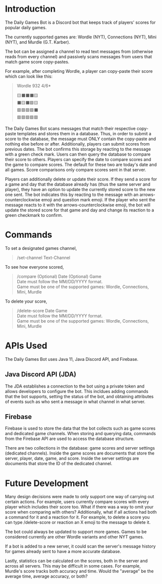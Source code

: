 # Introduction

The Daily Games Bot is a Discord bot that keeps track of players' scores for popular daily games.

The currently supported games are: Wordle (NYT), Connections (NYT), Mini (NYT), and Murdle (G.T. Karber).

The bot can be assigned a channel to read text messages from (otherwise reads from every channel)
and passively scans messages from users that match game score copy-pastes.

For example, after completing Wordle, a player can copy-paste their score which can look like this:

> Wordle 932 4/6*
> 
> 🟨⬛⬛⬛🟨
> \
> ⬛🟨⬛🟩🟨
> \
> 🟩🟩🟩🟩⬛
> \
> 🟩🟩🟩🟩🟩

The Daily Games Bot scans messages that match their respective copy-paste templates
and stores them in a database. Thus, in order to submit a score to the database, the
message must ONLY contain the copy-paste and nothing else before or after.
Additionally, players can submit scores from previous dates.
The bot confirms this storage by reacting to the message with a green check mark.
Users can then query the database to compare their score to others. 
Players can specify the date to compare scores and the game to compare scores. 
The default for these two are today's date and all games. 
Score comparisons only compare scores sent in that server.

Players can additionally delete or update their score. 
If they send a score for a game and day that the database already has (thus the same server
and player), they have an option to update the currently stored score to the new one sent.
The bot indicates this by reacting to the message with an arrows-counterclockwise emoji and
question mark emoji. If the player who sent the message reacts to it with the arrows-counterclockwise
emoji, the bot will update the stored score for that game and day and change its reaction to
a green checkmark to confirm. 

# Commands

To set a designated games channel,
> /set-channel Text-Channel

To see how everyone scored,
> /compare (Optional) Date  (Optional) Game
> \
> Date must follow the MM/DD/YYYY format.
> \
> Game must be one of the supported games: Wordle, Connections, Mini, Murdle

To delete your score,
> /delete-score Date Game
> \
> Date must follow the MM/DD/YYYY format.
> \
> Game must be one of the supported games: Wordle, Connections, Mini, Murdle

# APIs Used

The Daily Games Bot uses Java 11, Java Discord API, and Firebase.

## Java Discord API (JDA)

The JDA establishes a connection to the bot using a private token and allows 
developers to configure the bot. This incldues adding commands that the bot
supports, setting the status of the bot, and obtaining attributes of events
such as who sent a message in what channel in what server.

## Firebase 

Firebase is used to store the data that the bot collects such as game scores and
dedicated game channels. When storing and querying data, commands from the Firebase
API are used to access the database structure. 

There are two collections in the database: game scores and server settings (dedicated channels).
Inside the game scores are documents that store the server, player, date, game, and score.
Inside the server settings are documents that store the ID of the dedicated channel.

# Future Development

Many design decisions were made to only support one way of carrying out certain actions.
For example, users currently compare scores with every player which includes their score too. 
What if there was a way to omit your score when comparing with others? 
Additionally, what if all actions had both a command for it and a reaction for it.
For example, to delete a score you can type /delete-score or reaction an X emoji to the
message to delete it. 

The bot could always be updated to support more games.
Games to be considered currently are other Wordle variants and other NYT games.

If a bot is added to a new server, it could scan the server's message history for games
already sent to have a more accurate database.

Lastly, statistics can be calculated on the scores, both in the server and across all servers.
This may be difficult in some cases. For example, Murdle's score tracks both accuracy and 
time. Would the "average" be the average time, average accuracy, or both? 